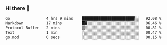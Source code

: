 ### Hi there 👋

<!--
**yeya24/yeya24** is a ✨ _special_ ✨ repository because its `README.md` (this file) appears on your GitHub profile.

Here are some ideas to get you started:

- 🔭 I’m currently working on ...
- 🌱 I’m currently learning ...
- 👯 I’m looking to collaborate on ...
- 🤔 I’m looking for help with ...
- 💬 Ask me about ...
- 📫 How to reach me: ...
- 😄 Pronouns: ...
- ⚡ Fun fact: ...
-->

<!--START_SECTION:waka-->

```txt
Go                4 hrs 9 mins    ███████████████████████░░   92.08 %
Markdown          17 mins         █▓░░░░░░░░░░░░░░░░░░░░░░░   06.46 %
Protocol Buffer   2 mins          ▒░░░░░░░░░░░░░░░░░░░░░░░░   00.81 %
Text              1 min           ░░░░░░░░░░░░░░░░░░░░░░░░░   00.47 %
go.mod            0 secs          ░░░░░░░░░░░░░░░░░░░░░░░░░   00.15 %
```

<!--END_SECTION:waka-->
